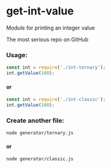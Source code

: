 # get-int-value
Module for printing an integer value

The most serious repo on GitHub

### Usage:
```js
const int = require('./int-ternary');
int.getValue(100);
```

#### or

```js
const int = require('./int-classic');
int.getValue(100);
```

### Create another file:

```console
node generator/ternary.js
```

#### or

```console
node generator/classic.js
```
